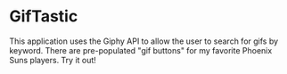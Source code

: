 # GifTastic
This application uses the Giphy API to allow the user to search for gifs by keyword. There are pre-populated "gif buttons" for my favorite Phoenix Suns players. Try it out!
